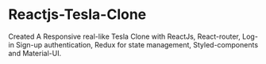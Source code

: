# Reactjs-Tesla-Clone
Created A Responsive real-like Tesla Clone with ReactJs, React-router, Log-in Sign-up authentication, Redux for state management, Styled-components and Material-UI.
